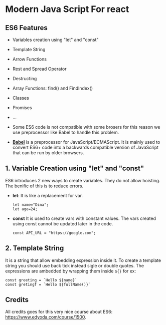 # Modern Java Script For react 

## ES6 Features 
- Variables creation using "let" and "const"
- Template String 
- Arrow Functions 
- Rest and Spread Operator 
- Destructing 
- Array Functions: find() and FindIndex()
- Classes 
- Promises 
-  ... 

- Some ES6 code is not compatible with some brosers for this reason we use preprocessor like Babel to handle this problem.

- **[Babel](https://babeljs.io/)** is a preprocessor for JavaScript/ECMAScript. It is mainly used to convert ES6+ code into a backwards compatible version of JavaScript that can be run by older browsers. 

## 1. Variable Creation using "let" and "const"
ES6 introduces 2 new ways to create variables. They do not allow hoisting. The benific of this is to reduce errors.

- **let**: It is like a replacement for var. 
    ```
    let name="Dina";
    let age=24;
    ```
- **const** It is used to create vars with constant values. The vars created using const cannot be updated later in the code.
    ```
    const API_URL = "https://google.com";
    ```
## 2. Template String 
It is a string that allow embedding expression inside it. To create a template string you should use back tick instead sigle or double quotes. The expressions are ambedded by wrapping them inside `${}`
for ex: 
```
const greeting = `Hello ${name}`
const gretingf = `Hello ${fullName()}`
``` 


## Credits 
All credits goes for this very nice course about ES6: https://www.edyoda.com/course/1500.